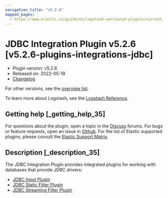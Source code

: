 ```yaml
---
navigation_title: "v5.2.6"
mapped_pages:
  - https://www.elastic.co/guide/en/logstash-versioned-plugins/current/v5.2.6-plugins-integrations-jdbc.html
---
```


# JDBC Integration Plugin v5.2.6 [v5.2.6-plugins-integrations-jdbc]


* Plugin version: v5.2.6
* Released on: 2022-05-19
* [Changelog](https://github.com/logstash-plugins/logstash-integration-jdbc/blob/v5.2.6/CHANGELOG.md)

For other versions, see the [overview list](integration-jdbc-index.md).

To learn more about Logstash, see the [Logstash Reference](logstash://reference/index.md).

## Getting help [_getting_help_35]

For questions about the plugin, open a topic in the [Discuss](http://discuss.elastic.co) forums. For bugs or feature requests, open an issue in [Github](https://github.com/logstash-plugins/logstash-integration-jdbc). For the list of Elastic supported plugins, please consult the [Elastic Support Matrix](https://www.elastic.co/support/matrix#matrix_logstash_plugins).


## Description [_description_35]

The JDBC Integration Plugin provides integrated plugins for working with databases that provide JDBC drivers:

* [JDBC Input Plugin](/lsr/plugins-inputs-jdbc.md)
* [JDBC Static Filter Plugin](/lsr/plugins-filters-jdbc_static.md)
* [JDBC Streaming Filter Plugin](/lsr/plugins-filters-jdbc_streaming.md)


